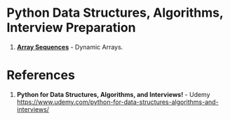 # Python Data Structures, Algorithms, Interview Preparation

1.  **[Array Sequences](https://github.com/nkuhta/Python-Algorithms/tree/master/01.%20Array%20Sequeneces)** - Dynamic Arrays. 




#  References
1.  **Python for Data Structures, Algorithms, and Interviews!** - Udemy
https://www.udemy.com/python-for-data-structures-algorithms-and-interviews/
